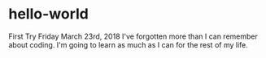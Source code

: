 # hello-world
First Try Friday March 23rd, 2018
I've forgotten more than I can remember about coding. I'm going to learn as much as I can for the rest of my life. 
